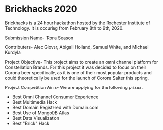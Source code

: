 # Brickhacks 2020

Brickhacks is a 24 hour hackathon hosted by the Rochester Institute of Technology. It is occuring from February 8th to 9th, 2020.

Submission Name-
'Rona Season

Contributers-
Alec Glover, Abigail Holland, Samuel White, and Michael Kurdyla

Project Objective-
This project aims to create an omni channel platform for Constellation Brands. For this project it was decided to focus on their Corona beer specifically, as it is one of their most popular products and could theoretically be used for the launch of Corona Salter this spring. 

Project Competition Aims-
We are applying for the following prizes:
- Best Omni Channel Consumer Experience 
- Best Multimedia Hack
- Best Domain Registered with Domain.com
- Best Use of MongoDB Atlas
- Best Data Visualization
- Best "Brick" Hack
